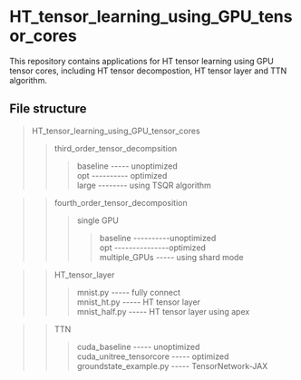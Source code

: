# HT_tensor_learning_using_GPU_tensor_cores
This repository contains applications for HT tensor learning using GPU tensor cores, including HT tensor decompostion, HT tensor layer and TTN algorithm. 

## File structure

> HT_tensor_learning_using_GPU_tensor_cores
>> third_order_tensor_decompsition
>>> baseline ----- unoptimized <br>
>>> opt ---------- optimized <br>
>>> large -------- using TSQR algorithm <br>

>> fourth_order_tensor_decomposition
>>> single GPU <br>
>>>> baseline ----------unoptimized <br>
>>>> opt ---------------optimized <br>
>>> multiple_GPUs ----- using shard mode <br>

>> HT_tensor_layer
>>> mnist.py  ----- fully connect <br>
>>> mnist_ht.py ----- HT tensor layer <br>
>>> mnist_half.py ----- HT tensor layer using apex <br>

>> TTN
>>> cuda_baseline            ----- unoptimized <br>
>>> cuda_unitree_tensorcore  ----- optimized <br>
>>> groundstate_example.py   ----- TensorNetwork-JAX <br>
